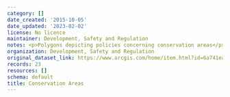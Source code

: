 ```yaml
---
category: []
date_created: '2015-10-05'
date_updated: '2023-02-02'
license: No licence
maintainer: Development, Safety and Regulation
notes: <p>Polygons depicting policies concerning conservation areas</p>
organization: Development, Safety and Regulation
original_dataset_link: https://www.arcgis.com/home/item.html?id=6a741ea53843452ab995891fcd689704
records: 23
resources: []
schema: default
title: Conservation Areas
---
```

